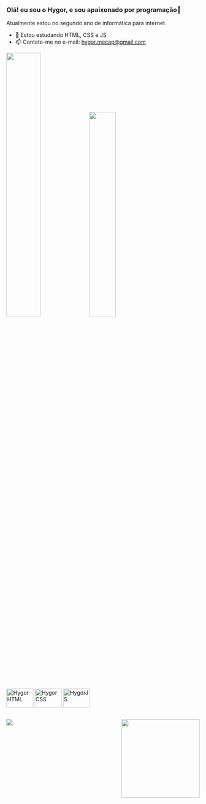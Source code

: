 ### Olá! eu sou o Hygor, e sou apaixonado por programação🎒<br>
<p>Atualmente estou no segundo ano de informática para internet.</p>

- 🌱 Estou estudando HTML, CSS e JS
- 📫 Contate-me no e-mail: hygor.mecap@gmail.com

<div>
<picture>
<source
  srcset="https://github-readme-stats.vercel.app/api?username=HygorSX&show_icons=true&theme=midnight-purple"
  media="(prefers-color-scheme: dark)"
/>
 <img width="42%" src="https://github-readme-stats.vercel.app/api?username=HygorSX&show_icons=true" />
</picture>
 <img width="37%"src="https://github-readme-stats.vercel.app/api/top-langs/?username=HygorSX&layout=compact&theme=midnight-purple" />
  </div>
  <div style="display: inline-block"><br>
  <img align="center" alt="HygorHTML" height="50" width="70" src="https://cdn.jsdelivr.net/gh/devicons/devicon/icons/html5/html5-original.svg" />
  <img align="center" alt="HygorCSS" height="50" width="70" src="https://cdn.jsdelivr.net/gh/devicons/devicon/icons/css3/css3-original.svg" />
  <img align="center" alt="HygorJS" height="50" width="70" src="https://cdn.jsdelivr.net/gh/devicons/devicon/icons/javascript/javascript-original.svg" />
  </div>
  
##
  <div>
  <a href="https://www.linkedin.com/in/hygor-abrantes-5954a5262/" target="_blank"><img src="https://img.shields.io/badge/LinkedIn-0077B5?style=for-the-badge&logo=linkedin&logoColor=white">
            <img align="right" height="204em" widht="108em" src="![image](https://github.com/HygorSX/HygorSX/assets/116827177/93504cf8-a79f-4925-839c-4d562e804fb3)">
  </div>
  
  
